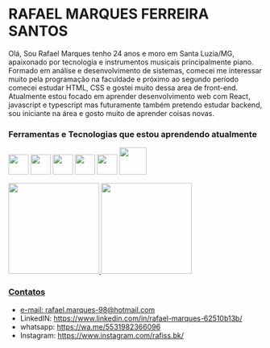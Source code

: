 
# RAFAEL MARQUES FERREIRA SANTOS


Olá, Sou Rafael Marques tenho 24 anos e moro em Santa Luzia/MG, apaixonado por tecnologia e instrumentos musicais principalmente piano. Formado em análise e desenvolvimento de sistemas, comecei me interessar muito pela programação na faculdade e próximo ao segundo período comecei estudar HTML, CSS e gostei muito dessa area de front-end. Atualmente estou focado em aprender desenvolvimento web com React, javascript e typescript mas futuramente também pretendo estudar backend, sou iniciante na área e gosto muito de aprender coisas novas.

### Ferramentas e Tecnologias que estou aprendendo atualmente


<img src="https://cdn.jsdelivr.net/gh/devicons/devicon/icons/html5/html5-plain-wordmark.svg" width="40" height="40"/> <img src="https://cdn.jsdelivr.net/gh/devicons/devicon/icons/css3/css3-plain-wordmark.svg" width="40" height="40" /> <img src="https://cdn.jsdelivr.net/gh/devicons/devicon/icons/javascript/javascript-original.svg" width="40" height="40" /> <img src="https://cdn.jsdelivr.net/gh/devicons/devicon/icons/typescript/typescript-original.svg" width="40" height="40" /> <img src="https://cdn.jsdelivr.net/gh/devicons/devicon/icons/react/react-original-wordmark.svg" width="40" height="40"/> <img src="https://cdn.jsdelivr.net/gh/devicons/devicon/icons/tailwindcss/tailwindcss-original-wordmark.svg" width="54" height="54"/>
          
<div>
<a href="https://github.com/rafaelmfs">
<img height="180em" src="https://github-readme-stats.vercel.app/api/top-langs/?username=rafaelmfs&layout=compact&langs_count=7&theme=gotham&hide=php,blade,shell"/>
<img height="180em" src="https://github-readme-stats.vercel.app/api?username=rafaelmfs&show_icons=true&theme=gotham&include_all_commits=true&count_private=true"/>
</div>

### Contatos

- e-mail: rafael.marques-98@hotmail.com 
- LinkedIN: https://www.linkedin.com/in/rafael-marques-62510b13b/
- whatsapp: https://wa.me/5531982366096
- Instagram: https://www.instagram.com/rafiss.bk/




